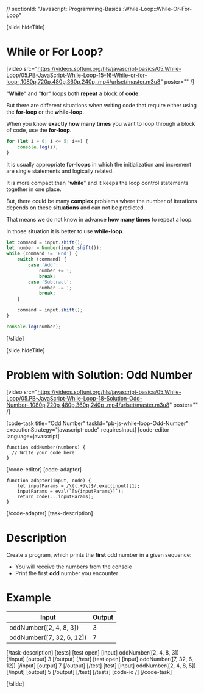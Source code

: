 // sectionId: "Javascript::Programming-Basics::While-Loop::While-Or-For-Loop"

[slide hideTitle]
# While or For Loop?

[video src="https://videos.softuni.org/hls/javascript-basics/05.While-Loop/05.PB-JavaScript-While-Loop-15-16-While-or-for-loop-,1080p,720p,480p,360p,240p,.mp4/urlset/master.m3u8" poster="" /]


"**While**" and "**for**" loops both **repeat** a block of **code**.

But there are different situations when writing code that require either using the **for-loop** or the **while-loop**.

When you know **exactly how many times** you want to loop through a block of code, use the **for-loop**.
```js live
for (let i = 0; i <= 5; i++) {
    console.log(i);
}
```

It is usually appropriate **for-loops** in which the initialization and increment are single statements and logically related. 

It is more compact than "**while**" and it keeps the loop control statements together in one place.

But, there could be many **complex** problems where the number of iterations depends on these **situations** and can not be predicted. 

That means we do not know in advance **how many times** to repeat a loop.

In those situation it is better to use **while-loop**.
```js
let command = input.shift();
let number = Number(input.shift());
while (command != 'End') {
    switch (command) {
        case 'Add':
            number += 1;
            break;
        case 'Subtract':
            number -= 1;
            break;
    }

    command = input.shift();
}

console.log(number);
```
[/slide]

[slide hideTitle]
# Problem with Solution: Odd Number

[video src="https://videos.softuni.org/hls/javascript-basics/05.While-Loop/05.PB-JavaScript-While-Loop-18-Solution-Odd-Number-,1080p,720p,480p,360p,240p,.mp4/urlset/master.m3u8" poster="" /]


[code-task title="Odd Number" taskId="pb-js-while-loop-Odd-Number" executionStrategy="javascript-code" requiresInput]
[code-editor language=javascript]
```
function oddNumber(numbers) {
  // Write your code here
}
```
[/code-editor]
[code-adapter]
```
function adapter(input, code) {
    let inputParams = /\((.+)\)$/.exec(input)[1];
    inputParams = eval(`[${inputParams}]`);
    return code(...inputParams);
}
```
[/code-adapter]
[task-description]
# Description
Create a program, which prints the **first** odd number in a given sequence:

* You will receive the numbers from the console
* Print the first **odd** number you encounter

# Example
  | **Input** | **Output** |
| --- | --- |
| oddNumber([2, 4, 8, 3]) | 3 |
| oddNumber([7, 32, 6, 12])| 7 |

[/task-description]
[tests]
[test open]
[input]
oddNumber([2, 4, 8, 3])
[/input]
[output]
3
[/output]
[/test]
[test open]
[input]
oddNumber([7, 32, 6, 12])
[/input]
[output]
7
[/output]
[/test]
[test]
[input]
oddNumber([2, 4, 8, 5])
[/input]
[output]
5
[/output]
[/test]
[/tests]
[code-io /]
[/code-task]

[/slide]


